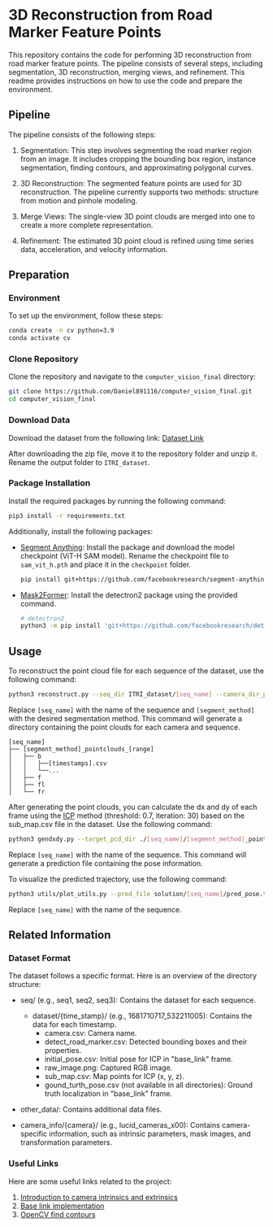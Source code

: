 # 3D Reconstruction from Road Marker Feature Points

This repository contains the code for performing 3D reconstruction from road marker feature points. The pipeline consists of several steps, including segmentation, 3D reconstruction, merging views, and refinement. This readme provides instructions on how to use the code and prepare the environment.

## Pipeline

The pipeline consists of the following steps:

1. Segmentation: This step involves segmenting the road marker region from an image. It includes cropping the bounding box region, instance segmentation, finding contours, and approximating polygonal curves.

2. 3D Reconstruction: The segmented feature points are used for 3D reconstruction. The pipeline currently supports two methods: structure from motion and pinhole modeling.

3. Merge Views: The single-view 3D point clouds are merged into one to create a more complete representation.

4. Refinement: The estimated 3D point cloud is refined using time series data, acceleration, and velocity information.

## Preparation

### Environment

To set up the environment, follow these steps:

```bash
conda create -n cv python=3.9
conda activate cv
```

### Clone Repository

Clone the repository and navigate to the `computer_vision_final` directory:

```bash
git clone https://github.com/Daniel891116/computer_vision_final.git
cd computer_vision_final
```

### Download Data

Download the dataset from the following link: [Dataset Link](https://drive.google.com/file/d/19jDCQhw3pUMERftAxQjz7p9JOzpuNw4A/view?usp=drive_link)

After downloading the zip file, move it to the repository folder and unzip it. Rename the output folder to `ITRI_dataset`.

### Package Installation

Install the required packages by running the following command:

```bash
pip3 install -r requirements.txt
```

Additionally, install the following packages:

- [Segment Anything](https://github.com/facebookresearch/segment-anything): Install the package and download the model checkpoint (ViT-H SAM model). Rename the checkpoint file to `sam_vit_h.pth` and place it in the `checkpoint` folder.
    ```bash
    pip install git+https://github.com/facebookresearch/segment-anything.git
    ```

- [Mask2Former](https://github.com/facebookresearch/Mask2Former): Install the detectron2 package using the provided command.
    ```bash
    # detectron2
    python3 -m pip install 'git+https://github.com/facebookresearch/detectron2.git'
    ```

## Usage

To reconstruct the point cloud file for each sequence of the dataset, use the following command:

```bash
python3 reconstruct.py --seq_dir ITRI_dataset/[seq_name] --camera_dir_path ITRI_dataset/camera_info/lucid_cameras_x00 --segment_method [segment_method] --range 25
```

Replace `[seq_name]` with the name of the sequence and `[segment_method]` with the desired segmentation method. This command will generate a directory containing the point clouds for each camera and sequence.

    [seq_name]
    ├── [segment_method]_pointclouds_[range]
    │   ├── b
    │   │   ├──[timestamps].csv
    │   │   └──...
    │   ├── f
    │   ├── fl
    │   └── fr

After generating the point clouds, you can calculate the dx and dy of each frame using the [ICP]((https://zhuanlan.zhihu.com/p/107218828)) method (threshold: 0.7, iteration: 30) based on the sub_map.csv file in the dataset. Use the following command:

```bash
python3 gendxdy.py --target_pcd_dir ./[seq_name]/[segment_method]_pointclouds_[range] --output_file solution/[seq_name]/pred_pose.txt --seq_dir_path [seq_name] --visualize
```

Replace `[seq_name]` with the name of the sequence. This command will generate a prediction file containing the pose information.

To visualize the predicted trajectory, use the following command:

```bash
python3 utils/plot_utils.py --pred_file solution/[seq_name]/pred_pose.txt --smooth
```

Replace `[seq_name]` with the name of the sequence.

## Related Information

### Dataset Format

The dataset follows a specific
 format. Here is an overview of the directory structure:

- seq/ (e.g., seq1, seq2, seq3): Contains the dataset for each sequence.
  - dataset/{time_stamp}/ (e.g., 1681710717_532211005): Contains the data for each timestamp.
    - camera.csv: Camera name.
    - detect_road_marker.csv: Detected bounding boxes and their properties.
    - initial_pose.csv: Initial pose for ICP in "base_link" frame.
    - raw_image.png: Captured RGB image.
    - sub_map.csv: Map points for ICP (x, y, z).
    - gound_turth_pose.csv (not available in all directories): Ground truth localization in "base_link" frame.
- other_data/: Contains additional data files.

- camera_info/{camera}/ (e.g., lucid_cameras_x00): Contains camera-specific information, such as intrinsic parameters, mask images, and transformation parameters.

### Useful Links

Here are some useful links related to the project:

1. [Introduction to camera intrinsics and extrinsics](https://towardsdatascience.com/what-are-intrinsic-and-extrinsic-camera-parameters-in-computer-vision-7071b72fb8ec)
2. [Base link implementation](http://wiki.ros.org/tf2_ros)
3. [OpenCV find contours](https://docs.opencv.org/4.x/d4/d73/tutorial_py_contours_begin.html)